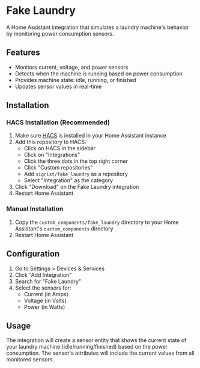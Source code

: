 # Fake Laundry

A Home Assistant integration that simulates a laundry machine's behavior by monitoring power consumption sensors.

## Features

- Monitors current, voltage, and power sensors
- Detects when the machine is running based on power consumption
- Provides machine state: idle, running, or finished
- Updates sensor values in real-time

## Installation

### HACS Installation (Recommended)

1. Make sure [HACS](https://hacs.xyz/) is installed in your Home Assistant instance
2. Add this repository to HACS:
   - Click on HACS in the sidebar
   - Click on "Integrations"
   - Click the three dots in the top right corner
   - Click "Custom repositories"
   - Add `sigrist/fake_laundry` as a repository
   - Select "Integration" as the category
3. Click "Download" on the Fake Laundry integration
4. Restart Home Assistant

### Manual Installation

1. Copy the `custom_components/fake_laundry` directory to your Home Assistant's `custom_components` directory
2. Restart Home Assistant

## Configuration

1. Go to Settings > Devices & Services
2. Click "Add Integration"
3. Search for "Fake Laundry"
4. Select the sensors for:
   - Current (in Amps)
   - Voltage (in Volts)
   - Power (in Watts)

## Usage

The integration will create a sensor entity that shows the current state of your laundry machine (idle/running/finished) based on the power consumption. The sensor's attributes will include the current values from all monitored sensors.
